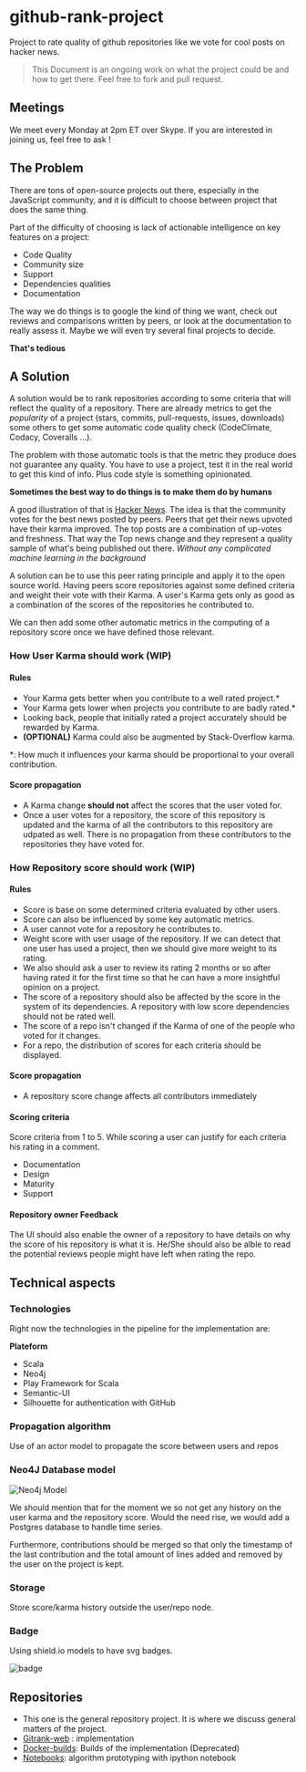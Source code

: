 # github-rank-project
Project to rate quality of github repositories like we vote for cool posts on hacker news.

> This Document is an ongoing work on what the project could be and how to get there.
> Feel free to fork and pull request.

## Meetings
We meet every Monday at 2pm ET over Skype. If you are interested in joining us, feel free to ask !

## The Problem
There are tons of open-source projects out there, especially in the JavaScript community, and it is difficult to choose between project that does the same thing.

Part of the difficulty of choosing is lack of actionable intelligence on key features on a project:

* Code Quality
* Community size
* Support
* Dependencies qualities
* Documentation

The way we do things is to google the kind of thing we want, check out reviews and comparisons written by peers, or look at the documentation to really assess it. Maybe we will even try several final projects to decide.

**That's tedious**

## A Solution
A solution would be to rank repositories according to some criteria that will reflect the quality of a repository. There are already metrics to get the *popularity* of a project (stars, commits, pull-requests, issues, downloads) some others to get some automatic code quality check (CodeClimate, Codacy, Coveralls ...).

The problem with those automatic tools is that the metric they produce does not guarantee any quality. You have to use a project, test it in the real world to get this kind of info. Plus code style is something opinionated.

**Sometimes the best way to do things is to make them do by humans**

A good illustration of that is [Hacker News](https://news.ycombinator.com/). The idea is that the community votes for the best news posted by peers. Peers that get their news upvoted have their karma improved. The top posts are a combination of up-votes and freshness. That way the Top news change and they represent a quality sample of what's being published out there. *Without any complicated machine learning in the background*

A solution can be to use this peer rating principle and apply it to the open source world. Having peers score repositories against some defined criteria and weight their vote with their Karma. A user's Karma gets only as good as a combination of the scores of the repositories he contributed to.

We can then add some other automatic metrics in the computing of a repository score once we have defined those relevant.

### How User Karma should work (WIP)
#### Rules
* Your Karma gets better when you contribute to a well rated project.*
* Your Karma gets lower when projects you contribute to are badly rated.*
* Looking back, people that initially rated a project accurately should be rewarded by Karma.
* **(OPTIONAL)** Karma could also be augmented by Stack-Overflow karma.

*: How much it influences your karma should be proportional to your overall contribution.

#### Score propagation
* A Karma change **should not** affect the scores that the user voted for.
* Once a user votes for a repository, the score of this repository is updated and the karma of all the contributors to this repository are udpated as well. There is no propagation from these contributors to the repositories they have voted for.

### How Repository score should work (WIP)
#### Rules
* Score is base on some determined criteria evaluated by other users.
* Score can also be influenced by some key automatic metrics.
* A user cannot vote for a repository he contributes to.
* Weight score with user usage of the repository. If we can detect that one user has used a project, then we should give more weight to its rating.
* We also should ask a user to review its rating 2 months or so after having rated it for the first time so that he can have a more insightful opinion on a project.
* The score of a repository should also be affected by the score in the system of its dependencies. A repository with low score dependencies should not be rated well.
* The score of a repo isn't changed if the Karma of one of the people who voted for it changes.
* For a repo, the distribution of scores for each criteria should be displayed.

#### Score propagation
* A repository score change affects all contributors immediately

#### Scoring criteria
Score criteria from 1 to 5. While scoring a user can justify for each criteria his rating in a comment.

* Documentation
* Design
* Maturity
* Support

#### Repository owner Feedback
The UI should also enable the owner of a repository to have details on why the score of his repository is what it is. He/She should also be alble to read the potential reviews people might have left when rating the repo.

## Technical aspects

### Technologies
Right now the technologies in the pipeline for the implementation are:

**Plateform**

* Scala
* Neo4j
* Play Framework for Scala
* Semantic-UI
* Silhouette for authentication with GitHub

### Propagation algorithm
Use of an actor model to propagate the score between users and repos

### Neo4J Database model
![Neo4j Model](https://docs.google.com/drawings/d/1rwcvb2adpUhAopaPPc2P3KJ6-3NBPEttNSc0vwCOH88/pub?w=1145&h=732)

We should mention that for the moment we so not get any history on the user karma and the repository score. Would the need rise, we would add a Postgres database to handle time series.

Furthermore, contributions should be merged so that only the timestamp of the last contribution and the total amount of lines added and removed by the user on the project is kept.

### Storage
Store score/karma history outside the user/repo node.

### Badge
Using shield.io models to have svg badges.

![badge](https://img.shields.io/badge/gitrank%20score-3%2F5-yellow.svg)

## Repositories

* This one is the general repository project. It is where we discuss general matters of the project.
* [Gitrank-web](https://github.com/gitlinks/gitrank-web) : implementation
* [Docker-builds](https://github.com/gitlinks/docker-builds): Builds of the implementation (Deprecated)
* [Notebooks](https://github.com/gitlinks/notebooks): algorithm prototyping with ipython notebook
